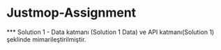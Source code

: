 # Justmop-Assignment
*** Solution 1 - Data katmanı (Solution 1 Data) ve API katmanı(Solution 1) şeklinde mimarileştirilmiştir. 
